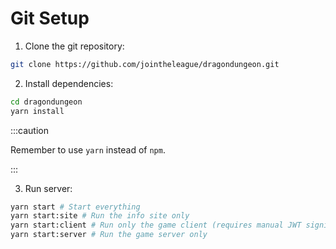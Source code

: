 # Git Setup

1. Clone the git repository:

```bash
git clone https://github.com/jointheleague/dragondungeon.git
```

2. Install dependencies:

```bash
cd dragondungeon
yarn install
```

:::caution

Remember to use ```yarn``` instead of ```npm```.

:::

3. Run server:

```bash
yarn start # Start everything
yarn start:site # Run the info site only
yarn start:client # Run only the game client (requires manual JWT signing)
yarn start:server # Run the game server only
```